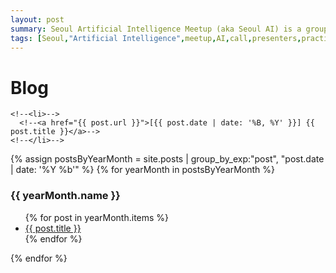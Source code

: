 ```yaml
---
layout: post
summary: Seoul Artificial Intelligence Meetup (aka Seoul AI) is a group of enthusiasts willing to go the extra mile in becoming one of the best in their field. We are sharing our domain knowledge and working on Machine Learning projects in small groups.
tags: [Seoul,"Artificial Intelligence",meetup,AI,call,presenters,practioners,"Machine Learning",Korea,Gangnam]
---
```


# Blog

<!--<ul>-->
  <!--{% for post in site.posts %}-->
    <!--<li>-->
      <!--<a href="{{ post.url }}">[{{ post.date | date: '%B, %Y' }}] {{ post.title }}</a>-->
    <!--</li>-->
  <!--{% endfor %}-->
<!--</ul>-->

{% assign postsByYearMonth = site.posts | group_by_exp:"post", "post.date | date: '%Y %b'"  %}
{% for yearMonth in postsByYearMonth %}
  <h3>{{ yearMonth.name }}</h3>
  <div>
    <ul>
      {% for post in yearMonth.items %}
        <li><a href="{{ post.url }}">{{ post.title }}</a></li>
      {% endfor %}
    </ul>
  </div>
{% endfor %}
